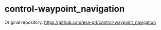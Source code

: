 # control-waypoint_navigation

Original repository: https://github.com/esa-prl/control-waypoint_navigation
